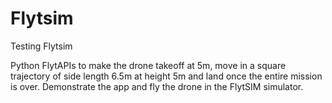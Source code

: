 # Flytsim
Testing Flytsim

Python FlytAPIs to make the drone takeoff at 5m, move in a
square trajectory of side length 6.5m at height 5m and land once the entire mission is over.
Demonstrate the app and fly the drone in the FlytSIM simulator.
